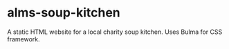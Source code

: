 # alms-soup-kitchen
A static HTML website for a local charity soup kitchen. Uses Bulma for CSS framework. 
